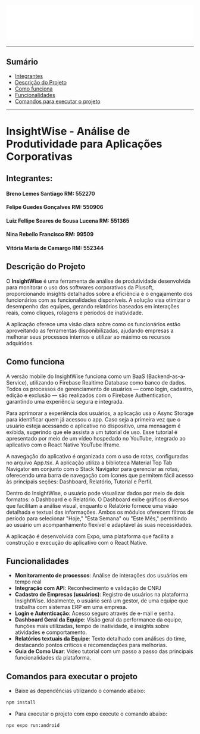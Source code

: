 ![Imagem de Capa](assets/images/insightwiselogo.png)

---
## Sumário
- [Integrantes](#integrantes)
- [Descrição do Projeto](#descrição-do-projeto)
- [Como funciona](#como-funciona)
- [Funcionalidades](#funcionalidades)
- [Comandos para executar o projeto](#comandos-para-executar-o-projeto)

---

# InsightWise - Análise de Produtividade para Aplicações Corporativas

## Integrantes:
#### Breno Lemes Santiago RM: 552270
#### Felipe Guedes Gonçalves RM: 550906
#### Luiz Fellipe Soares de Sousa Lucena RM: 551365
#### Nina Rebello Francisco RM: 99509
#### Vitória Maria de Camargo RM: 552344

## Descrição do Projeto
O **InsightWise** é uma ferramenta de análise de produtividade desenvolvida para monitorar o uso dos softwares corporativos da Plusoft, proporcionando insights detalhados sobre a eficiência e o engajamento dos funcionários com as funcionalidades disponíveis. A solução visa otimizar o desempenho das equipes, gerando relatórios baseados em interações reais, como cliques, rolagens e períodos de inatividade.

A aplicação oferece uma visão clara sobre como os funcionários estão aproveitando as ferramentas disponibilizadas, ajudando empresas a melhorar seus processos internos e utilizar ao máximo os recursos adquiridos.

## Como funciona
A versão mobile do InsightWise funciona como um BaaS (Backend-as-a-Service), utilizando o Firebase Realtime Database como banco de dados. Todos os processos de gerenciamento de usuários — como login, cadastro, edição e exclusão — são realizados com o Firebase Authentication, garantindo uma experiência segura e integrada.

Para aprimorar a experiência dos usuários, a aplicação usa o Async Storage para identificar quem já acessou o app. Caso seja a primeira vez que o usuário esteja acessando o aplicativo no dispositivo, uma mensagem é exibida, sugerindo que ele assista a um tutorial de uso. Esse tutorial é apresentado por meio de um vídeo hospedado no YouTube, integrado ao aplicativo com o React Native YouTube Iframe.

A navegação do aplicativo é organizada com o uso de rotas, configuradas no arquivo App.tsx. A aplicação utiliza a biblioteca Material Top Tab Navigator em conjunto com o Stack Navigator para gerenciar as rotas, oferecendo uma barra de navegação com ícones que permitem fácil acesso às principais seções: Dashboard, Relatório, Tutorial e Perfil.

Dentro do InsightWise, o usuário pode visualizar dados por meio de dois formatos: o Dashboard e o Relatório. O Dashboard exibe gráficos diversos que facilitam a análise visual, enquanto o Relatório fornece uma visão detalhada e textual das informações. Ambos os módulos oferecem filtros de período para selecionar "Hoje," "Esta Semana" ou "Este Mês," permitindo ao usuário um acompanhamento flexível e adaptável às suas necessidades.

A aplicação é desenvolvida com Expo, uma plataforma que facilita a construção e execução do aplicativo com o React Native.

## Funcionalidades
- **Monitoramento de processos**: Análise de interações dos usuários em tempo real
- **Integração com API**: Reconhecimento e validação de CNPJ
- **Cadastro de Empresas (usuários)**: Registro de usuários na plataforma InsightWise. Idealmente, o usuário será um gestor, de uma equipe que trabalha com sistemas ERP em uma empresa.
- **Login e Autenticação**: Acesso seguro através de e-mail e senha.
- **Dashboard Geral da Equipe**: Visão geral da performance da equipe, funções mais utilizadas, tempo de inatividade, e insights sobre atividades e comportamento.
- **Relatórios textuais da Equipe**: Texto detalhado com análises do time, destacando pontos críticos e recomendações para melhorias.
- **Guia de Como Usar**: Vídeo tutorial com um passo a passo das principais funcionalidades da plataforma.


## Comandos para executar o projeto

- Baixe as dependências utilizando o comando abaixo:


```bash
npm install
```

- Para executar o projeto com expo execute o comando abaixo:

```bash
npx expo run:android
```